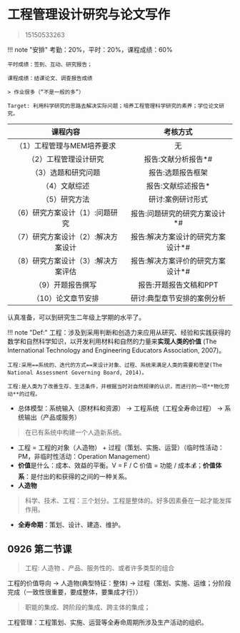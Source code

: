 # 工程管理设计研究与论文写作

> 15150533263

!!! note "安排"
    考勤：20%，平时：20%，课程成绩：60%

    平时成绩：签到、互动、研究报告；

    课程成绩：结课论文、调查报告成绩

    > 作业很多（“不是一般的多”）

    Target: 利用科学研究的思路去解决实际问题；培养工程管理科学研究的素养；学位论文研究。



|              课程内容               |             考核方式              |
| :---------------------------------: | :-------------------------------: |
|     （1）工程管理与MEM培养要求      |                无                 |
|        （2）工程管理设计研究        |        报告:文献分析报告*#        |
|         （3）选题和研究问题         |         报告:选题报告框架         |
|            （4）文献综述            |        报告:文献综述报告*         |
|            （5）研究方法            |         研讨:案例研讨形式         |
|   （6）研究方案设计（1）:问题研究   |   报告:问题研究的研究方案设计*#   |
| （7）研究方案设计（2）:解决方案设计 | 报告:解决方案设计的研究方案设计*# |
| （8）研究方案设计（3）:解决方案评估 | 报告:解决方案评价的研究方案设计*# |
|          （9）开题报告撰写          |      报告:开题报告文稿和PPT       |
|         （10）论文章节安排          |    研讨:典型章节安排的案例分析    |

认真准备，可以到研究生二年级上学期的水平了。

!!! note "Def:"
    工程：涉及到采用判断和创造力来应用从研究、经验和实践获得的数学和自然科学知识，以开发利用材料和自然的力量来**实现人类的价值** (The International Technology and Engineering Educators Association, 2007)。 

    工程:采用==系统的、迭代的方式==来设计对象、过程、系统来满足人类的需要和愿望(The National Assessment Governing Board, 2014)。

    工程:是人类为了改善生存、生活条件，并根据当时对自然规律的认识，而进行的一项**物化劳动**的过程。


- 总体模型：系统输入（原材料和资源） -> 工程系统（工程全寿命过程） -> 系统输出（产品或服务）

> 在已有系统中构建一个人造新系统。
>

- 工程 = 工程的对象（人造物） + 过程（策划、实施、运营）（临时性活动：PM，非临时性活动：Operation Management）
- **价值**是什么：成本、效益的平衡。V = F / C 价值 = 功能 / 成本💰；**价值体系**：是付出的和获得的之间的一种关系。
- **人造物**


> 科学、技术、工程：三个划分。工程是整体的。好多因素叠在一起才能发挥作用。

- **全寿命期**：策划、设计、建造、维护。



## 0926 第二节课

> 工程: 人造物 、产品、服务性的、或者许多类型的组合

工程的价值导向 -> 人造物(典型特征：整体) -> 过程（策划、实施、运维；分阶段完成（一致性很重要，要成整体，要集成才行））

> 职能的集成、跨阶段的集成、跨主体的集成；
>

工程管理：工程策划、实施、运营等全寿命周期所涉及生产活动的组织。





